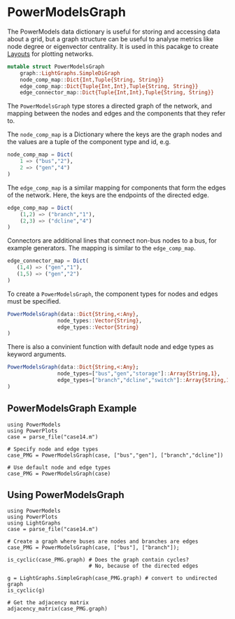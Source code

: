 # PowerModelsGraph
The PowerModels data dictionary is useful for storing and accessing data about a grid, but a graph structure can be useful to analyse metrics like node degree or eigenvector centrality.  It is used in this pacakge to create [Layouts](@ref) for plotting networks.

```julia
mutable struct PowerModelsGraph
    graph::LightGraphs.SimpleDiGraph
    node_comp_map::Dict{Int,Tuple{String, String}}
    edge_comp_map::Dict{Tuple{Int,Int},Tuple{String, String}}
    edge_connector_map::Dict{Tuple{Int,Int},Tuple{String, String}}
```

The `PowerModelsGraph` type stores a directed graph of the network, and mapping between the nodes and edges and the components that they refer to.

The `node_comp_map` is a Dictionary where the keys are the graph nodes and the values are a tuple of the component type and id, e.g.
```julia
node_comp_map = Dict(
    1 => ("bus","2"),
    2 => ("gen","4")
)
```

The `edge_comp_map` is a similar mapping for components that form the edges of the network.  Here, the keys are the endpoints of the directed edge.
```julia
edge_comp_map = Dict(
    (1,2) => ("branch","1"),
    (2,3) => ("dcline","4")
)
```

Connectors are additional lines that connect non-bus nodes to a bus, for example generators.  The mapping is similar to the `edge_comp_map`.
 ```julia
edge_connector_map = Dict(
    (1,4) => ("gen","1"),
    (1,5) => ("gen","2")
)
```

To create a `PowerModelsGraph`, the component types for nodes and edges must be specified.
```julia
PowerModelsGraph(data::Dict{String,<:Any},
                node_types::Vector{String},
                edge_types::Vector{String}
)
```

There is also a convinient function with default node and edge types as keyword arguments.
```julia
PowerModelsGraph(data::Dict{String,<:Any};
                node_types=["bus","gen","storage"]::Array{String,1},
                edge_types=["branch","dcline","switch"]::Array{String,1}
)
```

## PowerModelsGraph Example

```@example
using PowerModels
using PowerPlots
case = parse_file("case14.m")

# Specify node and edge types
case_PMG = PowerModelsGraph(case, ["bus","gen"], ["branch","dcline"])

# Use default node and edge types
case_PMG = PowerModelsGraph(case)
```
## Using PowerModelsGraph
```@example PMG
using PowerModels
using PowerPlots
using LightGraphs
case = parse_file("case14.m")

# Create a graph where buses are nodes and branches are edges
case_PMG = PowerModelsGraph(case, ["bus"], ["branch"]);
```
```@example PMG
is_cyclic(case_PMG.graph) # Does the graph contain cycles?
                          # No, because of the directed edges
```
```@example PMG
g = LightGraphs.SimpleGraph(case_PMG.graph) # convert to undirected graph
is_cyclic(g)
```

```@example PMG
# Get the adjacency matrix
adjacency_matrix(case_PMG.graph)
```